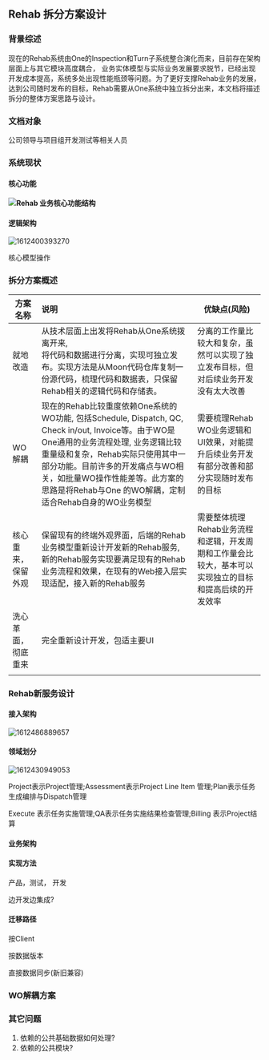 ## Rehab 拆分方案设计

### 背景综述

现在的Rehab系统由One的Inspection和Turn子系统整合演化而来，目前存在架构层面上与其它模块高度耦合， 业务实体模型与实际业务发展要求脱节，已经出现开发成本提高，系统多处出现性能瓶颈等问题。为了更好支撑Rehab业务的发展，达到公司随时发布的目标，Rehab需要从One系统中独立拆分出来，本文档将描述拆分的整体方案思路与设计。

### 文档对象

公司领导与项目组开发测试等相关人员

### 系统现状

#### 核心功能

#### ![Rehab 业务核心功能结构](D:\person\knowledge\work\Rehab拆分\Rehab业务核心功能结构.png)

#### 逻辑架构

![1612400393270](D:\person\knowledge\work\Rehab拆分\Rehab技术架构now.png)

核心模型操作



### 拆分方案概述

| 方案名称           | 说明                                                         | 优缺点(风险)                                                 |
| ------------------ | :----------------------------------------------------------- | ------------------------------------------------------------ |
| 就地改造           | 从技术层面上出发将Rehab从One系统拨离开来,<br/> 将代码和数据进行分离，实现可独立发布。实现方法是从Moon代码仓库复制一份源代码，梳理代码和数据表，只保留Rehab相关的逻辑代码和存储表。 | 分离的工作量比较大和复杂，虽然可以实现了独立发布目标，但对后续业务开发没有太大改善 |
| WO解耦             | 现在的Rehab比较重度依赖One系统的WO功能, 包括Schedule, Dispatch, QC, Check in/out, Invoice等。由于WO是One通用的业务流程处理, 业务逻辑比较重量级和复杂，Rehab实际只使用其中一部分功能。目前许多的开发痛点与WO相关，如批量WO操作性能差等。此方案的思路是将Rehab与One 的WO解耦，定制适合Rehab自身的WO业务模型 | 需要梳理Rehab WO业务逻辑和UI效果，对能提升后续业务开发有部分改善和部分实现随时发布的目标 |
| 核心重来，保留外观 | 保留现有的终端外观界面，后端的Rehab业务模型重新设计开发新的Rehab服务, 新的Rehab服务实现要满足现有的Rehab业务流程和效果，在现有的Web接入层实现适配，接入新的Rehab服务 | 需要整体梳理Rehab业务流程和逻辑，开发周期和工作量会比较大，基本可以实现独立的目标和提高后续的开发效率 |
| 洗心革面，彻底重来 | 完全重新设计开发，包适主要UI                                 |                                                              |
|                    |                                                              |                                                              |

### Rehab新服务设计

#### 接入架构

![1612486889657](D:\person\knowledge\work\Rehab拆分\RehabNewService_deploy.png)

#### 领域划分

![1612430949053](D:\person\knowledge\work\Rehab拆分\Rehab_Domain.png)

Project表示Project管理;Assessment表示Project Line Item 管理;Plan表示任务生成编排与Dispatch管理

Execute 表示任务实施管理;QA表示任务实施结果检查管理;Billing 表示Project结算

#### 业务架构



#### 实现方法

产品，测试， 开发

边开发边集成?

#### 迁移路径

按Client

按数据版本

直接数据同步(新旧兼容)

### WO解耦方案



### 其它问题

1. 依赖的公共基础数据如何处理?
2. 依赖的公共模块?